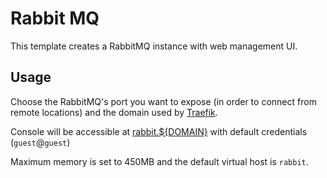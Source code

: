 # Rabbit MQ

This template creates a RabbitMQ instance with web management UI.

## Usage

Choose the RabbitMQ's port you want to expose (in order to connect from remote locations) and the domain used by [Traefik](http://traefik.github.io).

Console will be accessible at [rabbit.${DOMAIN}](http://rabbit.localhost) with default credentials (`guest`@`guest`)

Maximum memory is set to 450MB and the default virtual host is `rabbit`.
